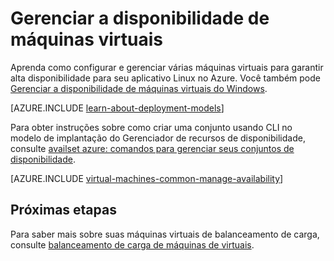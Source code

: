 <properties
    pageTitle="Gerenciar a disponibilidade de Linux VMs | Microsoft Azure"
    description="Saiba como usar várias máquinas virtuais para garantir alta disponibilidade para seu aplicativo Linux no Azure"
    services="virtual-machines-linux"
    documentationCenter=""
    authors="cynthn"
    manager="timlt"
    editor="tysonn"
    tags="azure-resource-manager,azure-service-management"/>

<tags
    ms.service="virtual-machines-linux"
    ms.workload="infrastructure-services"
    ms.tgt_pltfrm="vm-linux"
    ms.devlang="na"
    ms.topic="article"
    ms.date="05/25/2016"
    ms.author="cynthn"/>

# <a name="manage-the-availability-of-virtual-machines"></a>Gerenciar a disponibilidade de máquinas virtuais

Aprenda como configurar e gerenciar várias máquinas virtuais para garantir alta disponibilidade para seu aplicativo Linux no Azure. Você também pode [Gerenciar a disponibilidade de máquinas virtuais do Windows](virtual-machines-windows-manage-availability.md).

[AZURE.INCLUDE [learn-about-deployment-models](../../includes/learn-about-deployment-models-both-include.md)]

Para obter instruções sobre como criar uma conjunto usando CLI no modelo de implantação do Gerenciador de recursos de disponibilidade, consulte [availset azure: comandos para gerenciar seus conjuntos de disponibilidade](../azure-cli-arm-commands.md#azure-availset-commands-to-manage-your-availability-sets).

[AZURE.INCLUDE [virtual-machines-common-manage-availability](../../includes/virtual-machines-common-manage-availability.md)]

## <a name="next-steps"></a>Próximas etapas

Para saber mais sobre suas máquinas virtuais de balanceamento de carga, consulte [balanceamento de carga de máquinas de virtuais](virtual-machines-linux-load-balance.md).

